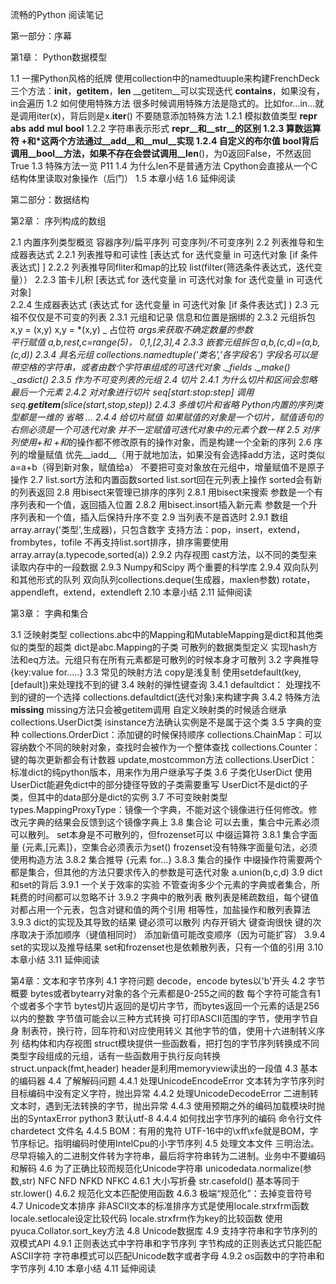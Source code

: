 流畅的Python 阅读笔记

第一部分：序幕

第1章：	Python数据模型

1.1	一摞Python风格的纸牌
	使用collection中的namedtuuple来构建FrenchDeck
	三个方法：__init__，__getitem__，__len__
	__getitem__可以实现迭代
	__contains__，如果没有，in会遍历
1.2	如何使用特殊方法
	很多时候调用特殊方法是隐式的。比如for...in...就是调用iter(x)，背后则是x.__iter__()
	不要随意添加特殊方法
	1.2.1	模拟数值类型
		__repr__ __abs__  __add__  __mul__ __bool__
	1.2.2	字符串表示形式
		__repr__和__str__的区别
	1.2.3	算数运算符
		+和*这两个方法通过__add__和__mul__实现
	1.2.4	自定义的布尔值
		bool背后调用__bool__方法，如果不存在会尝试调用__len__()，为0返回False，不然返回True
1.3	特殊方法一览
	P11
1.4	为什么len不是普通方法
	Cpython会直接从一个C结构体里读取对象操作（后门）
1.5	本章小结
1.6	延伸阅读


第二部分：数据结构

第2章：	序列构成的数组

2.1	内置序列类型概览
	容器序列/扁平序列
	可变序列/不可变序列
2.2	列表推导和生成器表达式
	2.2.1	列表推导和可读性
	[表达式 for 迭代变量 in 可迭代对象 [if 条件表达式] ]
	2.2.2	列表推导同fliter和map的比较
		list(filter(筛选条件表达式，迭代变量））
	2.2.3	笛卡儿积
	[表达式 for 迭代变量 in 可迭代对象 for 迭代变量 in 可迭代对象]		
	2.2.4	生成器表达式
	(表达式 for 迭代变量 in 可迭代对象 [if 条件表达式] )
2.3	元祖不仅仅是不可变的列表
	2.3.1	元组和记录
		信息和位置是捆绑的
	2.3.2	元组拆包
		x,y = (x,y)
		x,y = *(x,y)
		_ 占位符
		*args来获取不确定数量的参数	
		平行赋值 a,b,*rest,c=range(5)， 0,1,[2,3],4
	2.3.3	嵌套元组拆包
		a,b,(c,d)=(a,b,(c,d))
	2.3.4	具名元组
		collections.namedtuple('类名','各字段名')
		字段名可以是带空格的字符串，或者由数个字符串组成的可迭代对象
		._fields
		._make()
		._asdict()
	2.3.5	作为不可变列表的元组
2.4	切片
	2.4.1	为什么切片和区间会忽略最后一个元素
	2.4.2	对对象进行切片
		seq[start:stop:step]
		调用seq.__getitem__(slice(start,stop,step))
	2.4.3	多维切片和省略
		Python内置的序列类型都是一维的
		省略 ...
	2.4.4	给切片赋值
		如果赋值的对象是一个切片，赋值语句的右侧必须是一个可迭代对象
		并不一定赋值可迭代对象中的元素个数一样
2.5	对序列使用+和*
	+和*的操作都不修改原有的操作对象，而是构建一个全新的序列
2.6	序列的增量赋值
	优先__iadd__（用于就地加法，如果没有会选择add方法，这时类似a=a+b（得到新对象，赋值给a）
	不要把可变对象放在元组中，增量赋值不是原子操作
2.7	list.sort方法和内置函数sorted
	list.sort回在元列表上操作
	sorted会有新的列表返回
2.8	用bisect来管理已排序的序列
	2.8.1	用bisect来搜索
		参数是一个有序列表和一个值，返回插入位置
	2.8.2	用bisect.insort插入新元素
		参数是一个升序列表和一个值，插入后保持升序不变
2.9	当列表不是首选时
	2.9.1	数组
		array.array('类型',生成器)，只包含数字
		支持方法：pop，insert，extend，frombytes，tofile
		不再支持list.sort排序，排序需要使用array.array(a.typecode,sorted(a))
	2.9.2	内存视图
		cast方法，以不同的类型来读取内存中的一段数据
	2.9.3	Numpy和Scipy
		两个重要的科学库
	2.9.4	双向队列和其他形式的队列
		双向队列collections.deque(生成器，maxlen参数)
			rotate，appendleft，extend，extendleft
2.10	本章小结
2.11	延伸阅读

第3章：	字典和集合

3.1	泛映射类型
	collections.abc中的Mapping和MutableMapping是dict和其他类似的类型的超类
	dict是abc.Mapping的子类
	可散列的数据类型定义
		实现hash方法和eq方法。元组只有在所有元素都是可散列的时候本身才可散列
3.2	字典推导
		{key:value for.....}
3.3	常见的映射方法
		copy是浅复制
		使用setdefault(key,[default])来处理找不到的键
3.4	映射的弹性键查询
	3.4.1	defaultdict： 处理找不到的键的一个选择
		collections.defaultdict(迭代对象)来构建字典
	3.4.2	特殊方法 __missing__
		missing方法只会被getitem调用
		自定义映射类的时候适合继承collections.UserDict类
		isinstance方法确认实例是不是属于这个类
3.5	字典的变种
		collections.OrderDict：添加键的时候保持顺序
		collections.ChainMap：可以容纳数个不同的映射对象，查找时会被作为一个整体查找
		collections.Counter： 键的每次更新都会有计数器
			update,mostcommon方法
		collections.UserDict：标准dict的纯python版本，用来作为用户继承写子类
3.6	子类化UserDict
		使用UserDict能避免dict中的部分捷径导致的子类需要重写
		UserDict不是dict的子类，但其中的data部分是dict的实例
3.7	不可变映射类型
		types.MappingProxyType：镜像一个字典，不能对这个镜像进行任何修改。修改元字典的结果会反馈到这个镜像字典上
3.8	集合论
	可以去重，集合中元素必须可以散列。
	set本身是不可散列的，但frozenset可以
	中缀运算符
	3.8.1	集合字面量
		{元素,[元素]}，空集合必须表示为set()
		frozenset没有特殊字面量句法，必须使用构造方法
	3.8.2	集合推导
		{元素 for...}
	3.8.3	集合的操作
		中缀操作符需要两个都是集合，但其他的方法只要求传入的参数是可迭代对象
		a.union(b,c,d)
3.9	dict和set的背后
	3.9.1	一个关于效率的实验
		不管查询多少个元素的字典或者集合，所耗费的时间都可以忽略不计
	3.9.2	字典中的散列表
		散列表是稀疏数组，每个键值对都占用一个元表，包含对键和值的两个引用
		相等性，加盐操作和散列表算法
	3.9.3	dict的实现及其导致的结果
		键必须可以散列
		内存开销大
		键查询很快
		键的次序取决于添加顺序（键值相同时）
		添加新值可能改变顺序（因为可能扩容）
	3.9.4	set的实现以及推导结果
		set和frozenset也是依赖散列表，只有一个值的引用
3.10	本章小结
3.11	延伸阅读


第4章：文本和字节序列
4.1	字符问题
	decode，encode
	bytes以'b'开头
4.2	字节概要
	bytes或者bytearry对象的各个元素都是0-255之间的数
	每个字符可能含有1个或者多个字节
	bytes切片返回的是切片字节，而bytes返回一个元素的话是256以内的整数
	字节值可能会以三种方式转换
		可打印ASCII范围的字节，使用字节自身
		制表符，换行符，回车符和\对应使用转义
		其他字节的值，使用十六进制转义序列
	结构体和内存视图
		struct模块提供一些函数看，把打包的字节序列转换成不同类型字段组成的元组，话有一些函数用于执行反向转换
			struct.unpack(fmt,header)
			header是利用memoryview读出的一段值
4.3	基本的编码器
4.4	了解解码问题
	4.4.1	处理UnicodeEncodeError
		文本转为字节序列时目标编码中没有定义字符，抛出异常
	4.4.2	处理UnicodeDecodeError
		二进制转文本时，遇到无法转换的字节，抛出异常
	4.4.3	使用预期之外的编码加载模块时抛出的SyntaxError
		python3 默认utf-8
	4.4.4	如何找出字节序列的编码
		命令行文件 chardetect 文件名
	4.4.5	BOM：有用的鬼符
		UTF-16中的\xff\xfe就是BOM，字节序标记。指明编码时使用IntelCpu的小字节序列
4.5	处理文本文件
	三明治法。尽早将输入的二进制文件转为字符串，最后将字符串转为二进制。业务中不要编码和解码
4.6	为了正确比较而规范化Unicode字符串
	unicodedata.normalize(参数,str)
		NFC
		NFD
		NFKD
		NFKC
	4.6.1	大小写折叠
		str.casefold() 基本等同于str.lower()
	4.6.2	规范化文本匹配使用函数
	4.6.3	极端“规范化”：去掉变音符号
4.7	Unicode文本排序
	非ASCII文本的标准排序方式是使用locale.strxfrm函数
		locale.setlocale设定比较代码
		locale.strxfrm作为key的比较函数
	使用pyuca.Collator.sort_key方法
4.8	Unicode数据库
4.9	支持字符串和字节序列的双模式API
	4.9.1	正则表达式中字符串和字节序列
		字节构成的正则表达式只能匹配ASCII字符
		字符串模式可以匹配Unicode数字或者字母
	4.9.2	os函数中的字符串和字节序列
4.10	本章小结
4.11	延伸阅读
